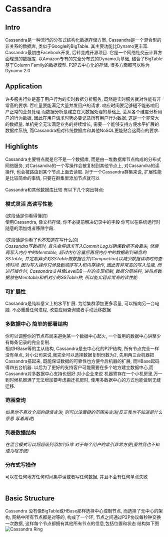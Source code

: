 # Cassandra
## Intro
Cassandra是一种流行的分布式结构化数据存储方案. Cassandra是一个混合型的非关系的数据库, 类似于Google的BigTable. 其主要功能比Dynamo更丰富. Cassandra最初由Facebook开发, 后转变成开源项目. 它是一个网络社交云计算方面理想的数据库. 以Amazon专有的完全分布式的Dynamo为基础, 结合了BigTable基于Column Family的数据模型. P2P去中心化的存储. 很多方面都可以称为Dynamo 2.0
<br>
## Application
许多服务行业是基于用户行为的实时数据分析服务, 既然是实时服务就对性能有非常高的要求. 吞吐量要能满足大量并发用户的请求. 响应时间要足够短不能影响用户正常的业务处理.而数据分析是建立在大数据处理的基础上, 会从各个维度分析用户的行为数据, 因此在用户请求时势必要记录所有用户行为数据, 这是一个非常大的数据量. 单机完全无法满足业务的持续增长, 需要一个能够支持方便水平扩展的数据库系统, 而Cassandra相对传统数据库和其他NoSQL更能贴合这两点的要求.
## Highlights
Cassandra主要特点就是它不是一个数据库, 而是由一堆数据库节点构成的分布式网络服务, 对Cassandra的一个写操作会被复制到其他节点上, 对Cassandra的读操作, 也会被路由到某个节点上面去读取. 对于一个Cassandra群集来说, 扩展性能是比较简单的事情, 只要在群集里添加节点就可以
<br>
<br>Cassandra和其他数据库比较 有以下几个突出特点:
### 模式灵活 高读写性能
(这段话是你看得懂的)
<br>
使用Cassandra, 像文档存储, 你不必提前解决记录中的字段 你可以在系统运行时随意的添加或者移除字段.
<br>
<br>
(这段话是你看了也不知道在写什么的)
<br>
_Cassandra写数据时, 首先会将请求写入Commit Log以确保数据不会丢失, 然后再写入内存中的Memtable, 超过内存容量后再将内存中的数据刷到磁盘的SSTable, 并定期异步对SSTable做数据合并(Compaction)以减少数据读取时的查询时间. 因为写入操作只涉及到顺序写入和内存操作, 因此有非常高的写入性能. 而进行操作时, Cassandra支持像LevelDB一样的实现机制, 数据分层纯粹, 讲热点数据放在Memtable和相对小的SSTable种, 所以能实现非常高的读性能._
<br>
### 可扩展性
Cassandra是纯粹意义上的水平扩展. 为给集群添加更多容量, 可以指向另一台电脑. 不必重启任何进程, 改变应用查询或者手动迁移数据
<br>
### 多数据中心 简单的部署结构
你可以调整你的节点布局来避免某一个数据中心起火, 一个备用的数据中心讲至少有每条记录的完全复制.
<br>
相对HBase等的主从结构, Cassandra是去中心化的P2P结构, 所有节点完全一样没有单点, 对小公司来说,我完全可以选择数据复制份数为2, 先用两三台机器把Cassandra搭起来, 既能保证数据的可靠性也方便今后机器的扩展, 而HBase起码得四五台机器. 以后为了更好的支持客户可能需要在多个地方建立数据中心,而Cassandra对多数据中心支持也很好.对小企业来说 机器寄存在一个小机房里,万一到时候机器满了无法增加要考虑搬迁机房时, 使用多数据中心的方式也能做到无缝迁移.
<br>
### 范围查询
_如果你不喜欢全部的键值查询, 则可以设置键的范围来查询(反正我也不知道是什么意思 写着再说)_
<br>
### 列表数据结构
_在混合模式可以将超级列添加到5维.对于每个用户的索引非常方便(虽然我也不知道为啥方便)_
<br>
### 分布式写操作
可以在任何地方任何时间集中读或者写任何数据, 并且不会有任何单点失败
<br>
<br>
## Basic Structure
Cassandra 没有像BigTable或HBase那样选择中心控制节点, 而选择了无中心的架构, 网络中所有节点都是对等的, 构成了一个环, 节点之间通过P2P协议每秒钟交换一次数据, 这样每个节点都拥有其他所有节点的信息,包括位置和状态 结构如下图
<br>
          ![Cassandra Ring](http://img2.tuicool.com/fauqimF.png!web)

